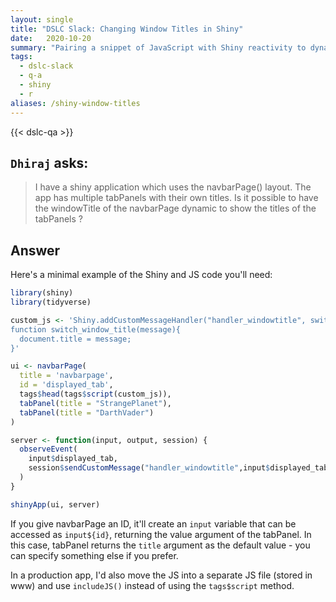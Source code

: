 ```yaml
---
layout: single
title: "DSLC Slack: Changing Window Titles in Shiny"
date:   2020-10-20
summary: "Pairing a snippet of JavaScript with Shiny reactivity to dynamically change the window title"
tags: 
  - dslc-slack
  - q-a
  - shiny
  - r
aliases: /shiny-window-titles
---
```


{{< dslc-qa >}}

## `Dhiraj` asks:

> I have a shiny application which uses the navbarPage() layout. The app has multiple tabPanels with their own titles. Is it possible to have the windowTitle of the navbarPage dynamic to show the titles of the tabPanels ?

## Answer

Here's a minimal example of the Shiny and JS code you'll need:

```r
library(shiny)
library(tidyverse)

custom_js <- 'Shiny.addCustomMessageHandler("handler_windowtitle", switch_window_title );
function switch_window_title(message){
  document.title = message;
}'

ui <- navbarPage(
  title = 'navbarpage',
  id = 'displayed_tab',
  tags$head(tags$script(custom_js)),
  tabPanel(title = "StrangePlanet"),
  tabPanel(title = "DarthVader")
)

server <- function(input, output, session) {
  observeEvent(
    input$displayed_tab,
    session$sendCustomMessage("handler_windowtitle",input$displayed_tab)
  )
}

shinyApp(ui, server)
```


If you give navbarPage an ID, it'll create an `input` variable that can be accessed as `input${id}`, returning the value argument of the tabPanel. In this case, tabPanel returns the `title` argument as the default value - you can specify something else if you prefer. 

In a production app, I'd also move the JS into a separate JS file (stored in www) and use `includeJS()` instead of using the `tags$script` method. 
